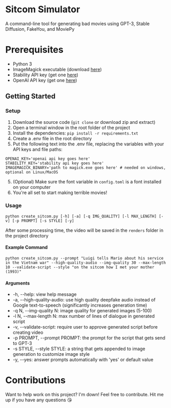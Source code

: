 # Sitcom Simulator
A command-line tool for generating bad movies using GPT-3, Stable Diffusion, FakeYou, and MoviePy

# Prerequisites
- Python 3
- ImageMagick executable (download [here](https://imagemagick.org/script/download.php#windows))
- Stability API key (get one [here](https://beta.dreamstudio.ai/membership?tab=apiKeys))
- OpenAI API key (get one [here](https://openai.com/api/))

## Getting Started
### Setup
1. Download the source code (`git clone` or download zip and extract)
2. Open a terminal window in the root folder of the project
3. Install the dependencies: `pip install -r requirements.txt`
4. Create a .env file in the root directory
5. Put the following text into the .env file, replacing the variables with your API keys and file paths:
```
OPENAI_KEY='openai api key goes here'
STABILITY_KEY='stability api key goes here'
IMAGEMAGICK_BINARY='path to magick.exe goes here' # needed on windows, optional on Linux/MacOS
```
5. (Optional) Make sure the font variable in `config.toml` is a font installed on your computer
6. You're all set to start making terrible movies!

### Usage
`python create_sitcom.py [-h] [-a] [-q IMG_QUALITY] [-l MAX_LENGTH] [-v] [-p PROMPT] [-s STYLE] [-y]`

After some processing time, the video will be saved in the `renders` folder in the project directory

#### Example Command
`python create_sitcom.py --prompt "Luigi tells Mario about his service in the Vietnam war" --high-quality-audio --img-quality 30 --max-length 10 --validate-script --style "on the sitcom how I met your mother (1993)"`

#### Arguments
- -h, --help: view help message
- -a, --high-quality-audio: use high quality deepfake audio instead of Google text-to-speech (significantly increases generation time)
- -q N, --img-quality N: image quality for generated images (5-100)
- -l N, --max-length N: max number of lines of dialogue in generated script
- -v, --validate-script: require user to approve generated script before creating video
- -p PROMPT, --prompt PROMPT: the prompt for the script that gets send to GPT-3
- -s STYLE, --style STYLE: a string that gets appended to image generation to customize image style
- -y, --yes: answer prompts automatically with 'yes' or default value

# Contributions
Want to help work on this project? I'm down! Feel free to contribute. Hit me up if you have any questions 😘